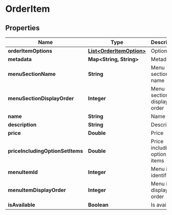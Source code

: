 
# OrderItem

## Properties
Name | Type | Description | Notes
------------ | ------------- | ------------- | -------------
**orderItemOptions** | [**List&lt;OrderItemOption&gt;**](OrderItemOption.md) | Option list |  [optional]
**metadata** | **Map&lt;String, String&gt;** | Metadata |  [optional]
**menuSectionName** | **String** | Menu section name |  [optional]
**menuSectionDisplayOrder** | **Integer** | Menu section display order |  [optional]
**name** | **String** | Name |  [optional]
**description** | **String** | Description |  [optional]
**price** | **Double** | Price |  [optional]
**priceIncludingOptionSetItems** | **Double** | Price including option set items |  [optional]
**menuItemId** | **Integer** | Menu item identifier |  [optional]
**menuItemDisplayOrder** | **Integer** | Menu item display order |  [optional]
**isAvailable** | **Boolean** | Is available |  [optional]



